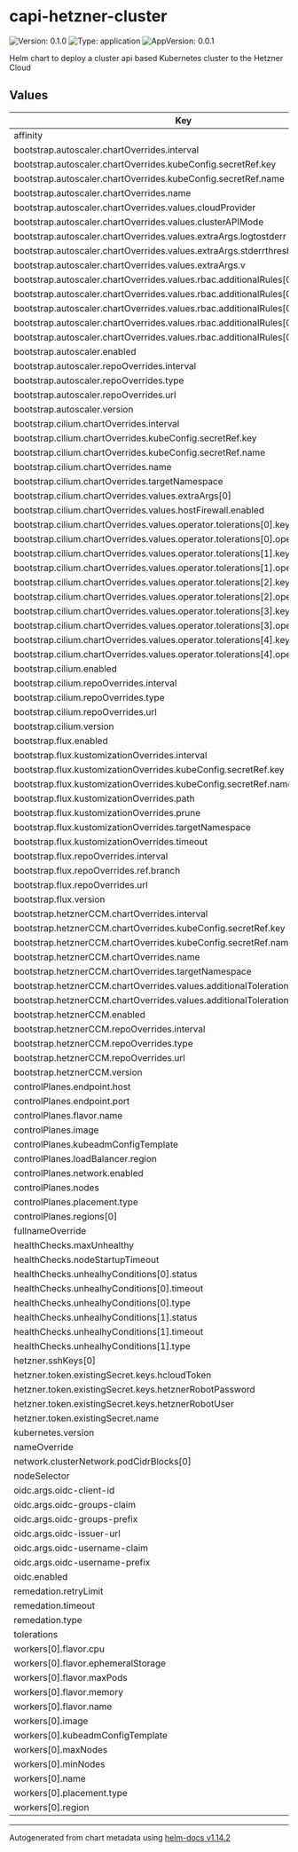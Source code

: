 # capi-hetzner-cluster

![Version: 0.1.0](https://img.shields.io/badge/Version-0.1.0-informational?style=flat-square) ![Type: application](https://img.shields.io/badge/Type-application-informational?style=flat-square) ![AppVersion: 0.0.1](https://img.shields.io/badge/AppVersion-0.0.1-informational?style=flat-square)

Helm chart to deploy a cluster api based Kubernetes cluster to the Hetzner Cloud

## Values

| Key | Type | Default | Description |
|-----|------|---------|-------------|
| affinity | object | `{}` |  |
| bootstrap.autoscaler.chartOverrides.interval | string | `"5m0s"` |  |
| bootstrap.autoscaler.chartOverrides.kubeConfig.secretRef.key | string | `""` |  |
| bootstrap.autoscaler.chartOverrides.kubeConfig.secretRef.name | string | `""` |  |
| bootstrap.autoscaler.chartOverrides.name | string | `"cluster-autoscaler"` |  |
| bootstrap.autoscaler.chartOverrides.values.cloudProvider | string | `"clusterapi"` |  |
| bootstrap.autoscaler.chartOverrides.values.clusterAPIMode | string | `"kubeconfig-incluster"` |  |
| bootstrap.autoscaler.chartOverrides.values.extraArgs.logtostderr | bool | `true` |  |
| bootstrap.autoscaler.chartOverrides.values.extraArgs.stderrthreshold | string | `"ERROR"` |  |
| bootstrap.autoscaler.chartOverrides.values.extraArgs.v | int | `4` |  |
| bootstrap.autoscaler.chartOverrides.values.rbac.additionalRules[0].apiGroups[0] | string | `"infrastructure.cluster.x-k8s.io"` |  |
| bootstrap.autoscaler.chartOverrides.values.rbac.additionalRules[0].resources[0] | string | `"hcloudmachinetemplates"` |  |
| bootstrap.autoscaler.chartOverrides.values.rbac.additionalRules[0].verbs[0] | string | `"get"` |  |
| bootstrap.autoscaler.chartOverrides.values.rbac.additionalRules[0].verbs[1] | string | `"list"` |  |
| bootstrap.autoscaler.chartOverrides.values.rbac.additionalRules[0].verbs[2] | string | `"watch"` |  |
| bootstrap.autoscaler.enabled | bool | `true` |  |
| bootstrap.autoscaler.repoOverrides.interval | string | `"5m0s"` |  |
| bootstrap.autoscaler.repoOverrides.type | string | `"default"` |  |
| bootstrap.autoscaler.repoOverrides.url | string | `"https://kubernetes.github.io/autoscaler"` |  |
| bootstrap.autoscaler.version | string | `"9.50.1"` |  |
| bootstrap.cilium.chartOverrides.interval | string | `"5m0s"` |  |
| bootstrap.cilium.chartOverrides.kubeConfig.secretRef.key | string | `""` |  |
| bootstrap.cilium.chartOverrides.kubeConfig.secretRef.name | string | `""` |  |
| bootstrap.cilium.chartOverrides.name | string | `"cilium"` |  |
| bootstrap.cilium.chartOverrides.targetNamespace | string | `"kube-system"` |  |
| bootstrap.cilium.chartOverrides.values.extraArgs[0] | string | `"--direct-routing-device=eth0"` |  |
| bootstrap.cilium.chartOverrides.values.hostFirewall.enabled | bool | `true` |  |
| bootstrap.cilium.chartOverrides.values.operator.tolerations[0].key | string | `"node-role.kubernetes.io/control-plane"` |  |
| bootstrap.cilium.chartOverrides.values.operator.tolerations[0].operator | string | `"Exists"` |  |
| bootstrap.cilium.chartOverrides.values.operator.tolerations[1].key | string | `"node-role.kubernetes.io/master"` |  |
| bootstrap.cilium.chartOverrides.values.operator.tolerations[1].operator | string | `"Exists"` |  |
| bootstrap.cilium.chartOverrides.values.operator.tolerations[2].key | string | `"node.kubernetes.io/not-ready"` |  |
| bootstrap.cilium.chartOverrides.values.operator.tolerations[2].operator | string | `"Exists"` |  |
| bootstrap.cilium.chartOverrides.values.operator.tolerations[3].key | string | `"node.cluster.x-k8s.io/uninitialized"` |  |
| bootstrap.cilium.chartOverrides.values.operator.tolerations[3].operator | string | `"Exists"` |  |
| bootstrap.cilium.chartOverrides.values.operator.tolerations[4].key | string | `"node.cloudprovider.kubernetes.io/uninitialized"` |  |
| bootstrap.cilium.chartOverrides.values.operator.tolerations[4].operator | string | `"Exists"` |  |
| bootstrap.cilium.enabled | bool | `true` |  |
| bootstrap.cilium.repoOverrides.interval | string | `"5m0s"` |  |
| bootstrap.cilium.repoOverrides.type | string | `"default"` |  |
| bootstrap.cilium.repoOverrides.url | string | `"https://helm.cilium.io/"` |  |
| bootstrap.cilium.version | string | `"1.18.1"` |  |
| bootstrap.flux.enabled | bool | `true` |  |
| bootstrap.flux.kustomizationOverrides.interval | string | `"5m0s"` |  |
| bootstrap.flux.kustomizationOverrides.kubeConfig.secretRef.key | string | `""` |  |
| bootstrap.flux.kustomizationOverrides.kubeConfig.secretRef.name | string | `""` |  |
| bootstrap.flux.kustomizationOverrides.path | string | `"./manifests/install"` |  |
| bootstrap.flux.kustomizationOverrides.prune | bool | `true` |  |
| bootstrap.flux.kustomizationOverrides.targetNamespace | string | `"flux-system"` |  |
| bootstrap.flux.kustomizationOverrides.timeout | string | `"1m"` |  |
| bootstrap.flux.repoOverrides.interval | string | `"5m0s"` |  |
| bootstrap.flux.repoOverrides.ref.branch | string | `"main"` |  |
| bootstrap.flux.repoOverrides.url | string | `"https://github.com/fluxcd/flux2.git"` |  |
| bootstrap.flux.version | string | `"9.50.1"` |  |
| bootstrap.hetznerCCM.chartOverrides.interval | string | `"5m0s"` |  |
| bootstrap.hetznerCCM.chartOverrides.kubeConfig.secretRef.key | string | `""` |  |
| bootstrap.hetznerCCM.chartOverrides.kubeConfig.secretRef.name | string | `""` |  |
| bootstrap.hetznerCCM.chartOverrides.name | string | `"hcloud-cloud-controller-manager"` |  |
| bootstrap.hetznerCCM.chartOverrides.targetNamespace | string | `"kube-system"` |  |
| bootstrap.hetznerCCM.chartOverrides.values.additionalTolerations[0].key | string | `"node.cluster.x-k8s.io/uninitialized"` |  |
| bootstrap.hetznerCCM.chartOverrides.values.additionalTolerations[0].operator | string | `"Exists"` |  |
| bootstrap.hetznerCCM.enabled | bool | `true` |  |
| bootstrap.hetznerCCM.repoOverrides.interval | string | `"5m0s"` |  |
| bootstrap.hetznerCCM.repoOverrides.type | string | `"default"` |  |
| bootstrap.hetznerCCM.repoOverrides.url | string | `"https://charts.hetzner.cloud"` |  |
| bootstrap.hetznerCCM.version | string | `"v1.26.0"` |  |
| controlPlanes.endpoint.host | string | `""` |  |
| controlPlanes.endpoint.port | int | `443` |  |
| controlPlanes.flavor.name | string | `"cx22"` |  |
| controlPlanes.image | string | `"ubuntu-24.04"` |  |
| controlPlanes.kubeadmConfigTemplate | object | `{}` |  |
| controlPlanes.loadBalancer.region | string | `"fsn1"` |  |
| controlPlanes.network.enabled | bool | `false` |  |
| controlPlanes.nodes | int | `3` |  |
| controlPlanes.placement.type | string | `"spread"` |  |
| controlPlanes.regions[0] | string | `"fsn1"` |  |
| fullnameOverride | string | `""` |  |
| healthChecks.maxUnhealthy | string | `"100%"` |  |
| healthChecks.nodeStartupTimeout | string | `"15m"` |  |
| healthChecks.unhealhyConditions[0].status | string | `"Unknown"` |  |
| healthChecks.unhealhyConditions[0].timeout | string | `"180s"` |  |
| healthChecks.unhealhyConditions[0].type | string | `"Ready"` |  |
| healthChecks.unhealhyConditions[1].status | string | `"False"` |  |
| healthChecks.unhealhyConditions[1].timeout | string | `"180s"` |  |
| healthChecks.unhealhyConditions[1].type | string | `"Ready"` |  |
| hetzner.sshKeys[0] | string | `"default-0"` |  |
| hetzner.token.existingSecret.keys.hcloudToken | string | `"hcloud"` |  |
| hetzner.token.existingSecret.keys.hetznerRobotPassword | string | `"robot-password"` |  |
| hetzner.token.existingSecret.keys.hetznerRobotUser | string | `"robot-user"` |  |
| hetzner.token.existingSecret.name | string | `"prod"` |  |
| kubernetes.version | string | `"v1.32.7"` |  |
| nameOverride | string | `""` |  |
| network.clusterNetwork.podCidrBlocks[0] | string | `"10.244.0.0/16"` |  |
| nodeSelector | object | `{}` |  |
| oidc.args.oidc-client-id | string | `"client-id"` |  |
| oidc.args.oidc-groups-claim | string | `"groups"` |  |
| oidc.args.oidc-groups-prefix | string | `"idp-groups:"` |  |
| oidc.args.oidc-issuer-url | string | `"https://example.com/realms/example"` |  |
| oidc.args.oidc-username-claim | string | `"email"` |  |
| oidc.args.oidc-username-prefix | string | `"idp:"` |  |
| oidc.enabled | bool | `false` |  |
| remedation.retryLimit | int | `1` |  |
| remedation.timeout | string | `"180s"` |  |
| remedation.type | string | `"Reboot"` |  |
| tolerations | list | `[]` |  |
| workers[0].flavor.cpu | int | `2` |  |
| workers[0].flavor.ephemeralStorage | string | `"40Gi"` |  |
| workers[0].flavor.maxPods | int | `120` |  |
| workers[0].flavor.memory | string | `"4Gi"` |  |
| workers[0].flavor.name | string | `"cx22"` |  |
| workers[0].image | string | `"ubuntu-24.04"` |  |
| workers[0].kubeadmConfigTemplate | object | `{}` |  |
| workers[0].maxNodes | int | `5` |  |
| workers[0].minNodes | int | `0` |  |
| workers[0].name | string | `"worker-1"` |  |
| workers[0].placement.type | string | `"spread"` |  |
| workers[0].region | string | `"fsn1"` |  |

----------------------------------------------
Autogenerated from chart metadata using [helm-docs v1.14.2](https://github.com/norwoodj/helm-docs/releases/v1.14.2)
